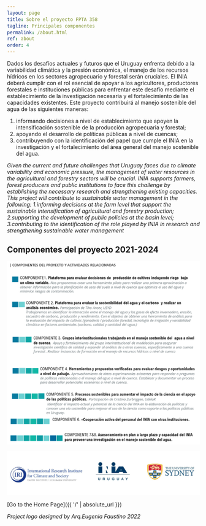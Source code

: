 ```yaml
---
layout: page
title: Sobre el proyecto FPTA 358
tagline: Principales componentes
permalink: /about.html
ref: about
order: 4
---
```


Dados los desafíos actuales y futuros que el Uruguay enfrenta debido a la variabilidad climática y la presión
económica, el manejo de los recursos hídricos en los sectores agropecuario y forestal serán cruciales. El INIA
deberá cumplir con el rol esencial de apoyar a los agricultores, productores forestales e instituciones públicas para
enfrentar este desafío mediante el establecimiento de la investigación necesaria y el fortalecimiento de las
capacidades existentes. Este proyecto contribuirá al manejo sostenible del agua de las siguientes maneras: 

1. informando decisiones a nivel de establecimiento que apoyen la intensificación sostenible de la producción 
agropecuaria y forestal;
2. apoyando el desarrollo de políticas públicas a nivel de cuencas; 
3. contribuyendo con la identificación del papel que cumple el INIA en la investigación y el fortalecimiento del área general del manejo
sostenible del agua.

*Given the current and future challenges that Uruguay faces due to climate variability and economic pressure, the management of water resources in the agricultural and forestry sectors will be crucial. INIA  supports farmers, forest producers and public institutions to face this challenge by establishing the necessary research and strengthening existing capacities. This project will contribute to sustainable water management in the following: 1.informing decisions at the farm level that support the sustainable intensification of agricultural and forestry production; 2.supporting the development of public policies at the basin level; 3.contributing to the identification of the role played by INIA in research and strengthening sustainable water management*



## Componentes del proyecto 2021-2024

![comps](/images/componentes.png)




![logos](/images/logosfpta.png)

[Go to the Home Page]({{ '/' | absolute_url }})

*Project logo designed by Arq.Eugenia Faustino 2022*
